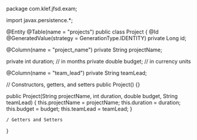 package com.klef.jfsd.exam;

import javax.persistence.*;

@Entity
@Table(name = "projects")
public class Project {
    @Id
    @GeneratedValue(strategy = GenerationType.IDENTITY)
    private Long id;

  @Column(name = "project_name")
    private String projectName;

   private int duration; // in months
    private double budget; // in currency units

  @Column(name = "team_lead")
    private String teamLead;

  // Constructors, getters, and setters
    public Project() {}

  public Project(String projectName, int duration, double budget, String teamLead) {
        this.projectName = projectName;
        this.duration = duration;
        this.budget = budget;
        this.teamLead = teamLead;
    }

    / Getters and Setters
}
